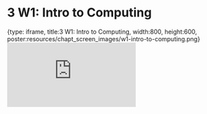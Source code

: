 # 3 W1: Intro to Computing
 
{type: iframe, title:3 W1: Intro to Computing, width:800, height:600, poster:resources/chapt_screen_images/w1-intro-to-computing.png}
![](https://hutchdatascience.org/S1_Intro_to_R/no_toc/w1-intro-to-computing.html)
 

 
